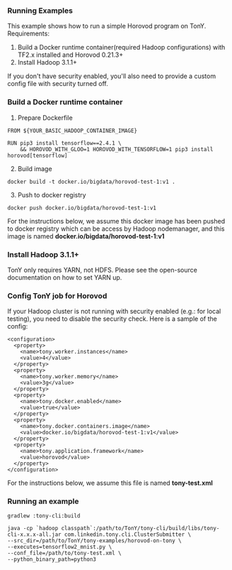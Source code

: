 ### Running Examples
This example shows how to run a simple Horovod program on TonY.
Requirements:
1. Build a Docker runtime container(required Hadoop configurations) with TF2.x installed and Horovod 0.21.3+
2. Install Hadoop 3.1.1+

If you don't have security enabled, you'll also need to provide a custom config file with security turned off.

### Build a Docker runtime container
1. Prepare Dockerfile
```
FROM ${YOUR_BASIC_HADOOP_CONTAINER_IMAGE}

RUN pip3 install tensorflow==2.4.1 \ 
    && HOROVOD_WITH_GLOO=1 HOROVOD_WITH_TENSORFLOW=1 pip3 install horovod[tensorflow]
```
2. Build image
```
docker build -t docker.io/bigdata/horovod-test-1:v1 .
```
3. Push to docker registry
```
docker push docker.io/bigdata/horovod-test-1:v1
```

For the instructions below, we assume this docker image has been pushed to docker registry which can be access by Hadoop nodemanager, and this image is named __docker.io/bigdata/horovod-test-1:v1__

### Install Hadoop 3.1.1+
TonY only requires YARN, not HDFS. Please see the open-source documentation on how to set YARN up.

### Config TonY job for Horovod
If your Hadoop cluster is not running with security enabled (e.g.: for local testing), you need to disable the security check. Here is a sample of the config:
```
<configuration>
  <property>
    <name>tony.worker.instances</name>
    <value>4</value>
  </property>
  <property>
    <name>tony.worker.memory</name>
    <value>3g</value>
  </property>
  <property>
    <name>tony.docker.enabled</name>
    <value>true</value>
  </property>
  <property>
    <name>tony.docker.containers.image</name>
    <value>docker.io/bigdata/horovod-test-1:v1</value>
  </property>
  <property>
    <name>tony.application.framework</name>
    <value>horovod</value>
  </property>
</configuration>
```

For the instructions below, we assume this file is named __tony-test.xml__

### Running an example
```
gradlew :tony-cli:build

java -cp `hadoop classpath`:/path/to/TonY/tony-cli/build/libs/tony-cli-x.x.x-all.jar com.linkedin.tony.cli.ClusterSubmitter \
--src_dir=/path/to/TonY/tony-examples/horovod-on-tony \
--executes=tensorflow2_mnist.py \
--conf_file=/path/to/tony-test.xml \
--python_binary_path=python3
```

